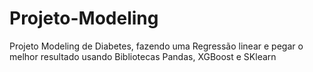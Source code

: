 # Projeto-Modeling

 Projeto Modeling de Diabetes, fazendo uma Regressão linear e pegar o melhor resultado usando Bibliotecas Pandas, XGBoost e SKlearn
